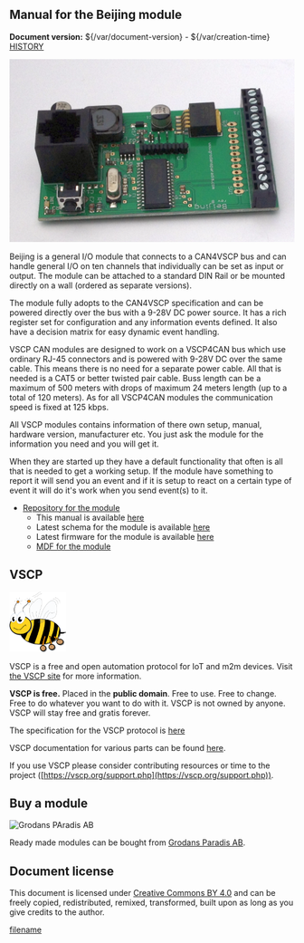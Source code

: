 
## Manual for the Beijing module

**Document version:** ${/var/document-version} - ${/var/creation-time}
[HISTORY](./history.md)


![Accra](/images/beijing3.png)

Beijing is a general I/O module that connects to a CAN4VSCP bus and can handle general I/O on ten channels that individually can be set as input or output. The module can be attached to a standard DIN Rail or be mounted directly on a wall (ordered as separate versions).

The module fully adopts to the CAN4VSCP specification and can be powered directly over the bus with a 9-28V DC power source. It has a rich register set for configuration and any information events defined. It also have a decision matrix for easy dynamic event handling.

VSCP CAN modules are designed to work on a VSCP4CAN bus which use ordinary RJ-45 connectors and is powered with 9-28V DC over the same cable. This means there is no need for a separate power cable. All that is needed is a CAT5 or better twisted pair cable. Buss length can be a maximum of 500 meters with drops of maximum 24 meters length (up to a total of 120 meters). As for all VSCP4CAN modules the communication speed is fixed at 125 kbps.

All VSCP modules contains information of there own setup, manual, hardware version, manufacturer etc. You just ask the module for the information you need and you will get it.

When they are started up they have a default functionality that often is all that is needed to get a working setup. If the module have something to report it will send you an event and if it is setup to react on a certain type of event it will do it's work when you send event(s) to it. 

* [Repository for the module](https://github.com/grodansparadis/can4vscp_bejing)
  * This manual is available [here](https://grodansparadis.github.io/can4vscp_beijing/)
  * Latest schema for the module is available [here](https://github.com/grodansparadis/can4vscp_beijing/tree/master/eagle)
  * Latest firmware for the module is available [here](https://github.com/grodansparadis/can4vscp_beijing/tree/master/firmware)
  * [MDF for the module](https://github.com/grodansparadis/can4vscp_beijing/tree/master/mdf)


## VSCP

![VSCP logo](./images/logo_100.png)

VSCP is a free and open automation protocol for IoT and m2m devices. Visit [the VSCP site](https://www.vscp.org) for more information.

**VSCP is free.** Placed in the **public domain**. Free to use. Free to change. Free to do whatever you want to do with it. VSCP is not owned by anyone. VSCP will stay free and gratis forever.

The specification for the VSCP protocol is [here](https://docs.vscp.org) 

VSCP documentation for various parts can be found [here](https://docs.vscp.org/).

If you use VSCP please consider contributing resources or time to the project ([https://vscp.org/support.php](https://vscp.org/support.php)).

## Buy a module

<img src="./images/grodan_logo.png" alt="Grodans PAradis AB" width="200"/>

Ready made modules can be bought from [Grodans Paradis AB](https://www.grodansparadis.com).

## Document license

This document is licensed under [Creative Commons BY 4.0](https://creativecommons.org/licenses/by/4.0/) and can be freely copied, redistributed, remixed, transformed, built upon as long as you give credits to the author.



[filename](./bottom-copyright.md ':include')
